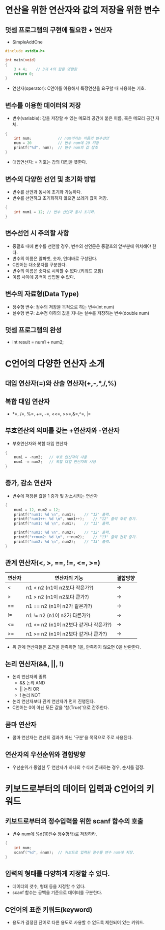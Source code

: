 # 연산을 위한 연산자와 값의 저장을 위한 변수
## 덧셈 프로그램의 구현에 필요한 + 연산자
* SimpleAddOne

```cpp
#include <stdio.h>

int main(void)
{
    3 + 4;    // 3과 4의 합을 명령함
    return 0;
}
```

* 연산자(operator): C언어를 이용해서 특정연산을 요구할 때 사용하는 기호.

## 변수를 이용한 데이터의 저장
* 변수(variable): 갑을 저장할 수 있는 메모리 공간에 붙은 이름, 혹은 메모리 공간 자체.

```cpp
{
    int num;            // num이라는 이름의 변수선언
    num = 20            // 변수 num에 20 저장
    printf("%d", num);  // 변수 num의 값 참조
}
```
* 대입연산자: = 기호는 갑의 대입을 뜻한다.

## 변수의 다양한 선언 및 초기화 방법
* 변수를 선언과 동시에 초기화 가능하다.
* 변수를 선언하고 초기화하지 않으면 쓰레기 값이 저장.
```cpp
{
    int num1 = 12; // 변수 선언과 동시 초기화.
}
```

## 변수선언 시 주의할 사항
* 중괄호 내에 변수를 선언할 경우, 변수의 선언문은 중괄호의 앞부분에 위치해야 한다.
* 변수의 이름은 알파벳, 숫자, 언더바로 구성된다.
* C언어는 대소문자를 구분한다.
* 변수의 이름은 숫자로 시작할 수 없다.(키워드 포함)
* 이름 사이에 공백이 삽입될 수 없다.

## 변수의 자료형(Data Type)
* 정수형 변수: 정수의 저장을 목적으로 하는 변수(int num)
* 실수형 변구: 소수점 이하의 값을 지니는 실수를 저장하는 변수(double num)

## 덧셈 프로그램의 완성
* int result = num1 + num2;

# C언어의 다양한 연산자 소개
## 대입 연산자(=)와 산술 연산자(+,-,*,/,%)

## 복합 대입 연산자
* *=, /=, %=, +=, -=, <<=, >>=,&=,^=, |=

## 부호연산의 의미를 갖는 +연산자와 -연산자
* 부호연산자와 복합 대입 연산자
```cpp
{
    num1 = -num2;   // 부호 연산자의 사용
    num1 -= num2;   // 복합 대입 연산자의 사용
}
```

## 증가, 감소 연산자
* 변수에 저장된 값을 1 증가 및 감소시키는 연산자

```cpp
{
    num1 = 12, num2 = 12;
    printf("num1: %d \n", num1);    // "12" 출력.
    printf("num1++: %d \n", num1++);    // "12" 출력 후위 증가.
    printf("num1: %d \n", num1);    // "13" 출력.

    printf("num2: %d \n", num2);    // "12" 출력.
    printf("++num2: %d \n", ++num2);    // "13" 출력 전위 증가.
    printf("num2: %d \n", num2);    // "13" 출력.
}
```
## 관계 연산자(<, >, ==, !=, <=, >=)

연산자|연산자의 기능|결합방향
-|-|-
<|n1 < n2 (n1이 n2보다 작은가?)|→
>|n1 > n2 (n1이 n2보다 큰가?)|→
==|n1 == n2 (n1이 n2가 같은가?)|→
!=|n1 != n2 (n1이 n2가 다른가?)|→
<=|n1 <= n2 (n1이 n2보다 같거나 작은가?)|→
>=|n1 >= n2 (n1이 n2보다 같거나 큰가?)|→

* 위 관계 연산자들은 조건을 만족하면 1을, 만족하지 않으면 0을 반환한다.

## 논리 연산자(&&, ||, !)
* 논리 연산자의 종류
    + && 논리 AND
    + || 논리 OR
    + ! 논리 NOT
* 논리 연산자보다 관계 연산자가 먼저 진행된다.
* C언어는 0이 아닌 모든 값을 '참(True)'으로 간주한다.

## 콤마 연산자
* 콤마 연산자는 연산의 결과가 아닌 '구분'을 목적으로 주로 사용된다.

## 연산자의 우선순위와 결합방향
* 우선순위가 동일한 두 연산자가 하나의 수식에 존재하는 경우, 순서를 결정.

# 키보드로부터의 데이터 입력과 C언어의 키워드
## 키보드로부터의 정수입력을 위한 scanf 함수의 호출
* 변수 num에 %d(10진수 정수형태)로 저장하라.
```cpp
{
    int num;
    scanf("%d", &num);  // 키보드로 입력된 정수를 변수 num에 저장.
}
```
## 입력의 형태를 다양하게 지정할 수 있다.
* 데이터의 갯수, 형태 등을 지정할 수 있다.
* scanf 함수는 공백을 기준으로 데이터를 구분한다.

## C언어의 표준 키워드(keyword)
* 용도가 결정된 단어로 다른 용도로 사용할 수 없도록 제한되어 있는 키워드.



